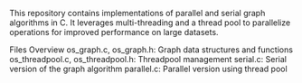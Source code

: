 This repository contains implementations of parallel and serial graph algorithms in C. It leverages multi-threading and a thread pool to parallelize operations for improved performance on large datasets.

Files Overview
os_graph.c, os_graph.h: Graph data structures and functions
os_threadpool.c, os_threadpool.h: Threadpool management
serial.c: Serial version of the graph algorithm
parallel.c: Parallel version using thread pool
